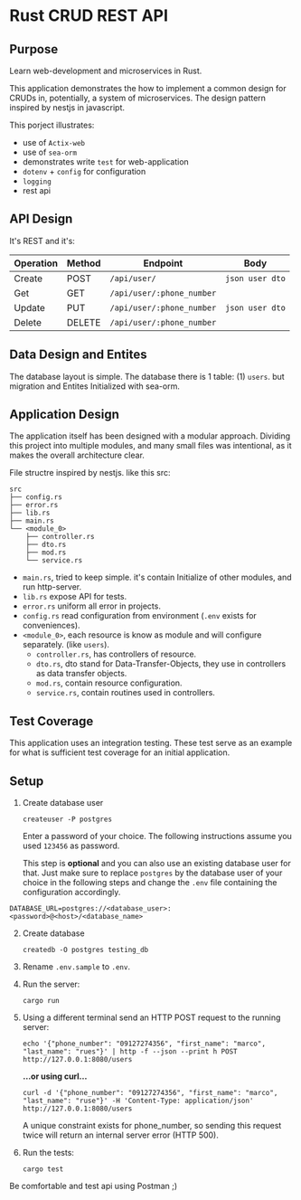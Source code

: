 # Rust CRUD REST API

## Purpose

Learn web-development and microservices in Rust.

This application demonstrates the how to implement a common design for CRUDs in, potentially, a system of microservices. The design pattern inspired by nestjs in javascript.

This porject illustrates:

- use of `Actix-web`
- use of `sea-orm`
- demonstrates write `test` for web-application
- `dotenv` + `config` for configuration
- `logging`
- rest api

## API Design

It's REST and it's:

|Operation  |Method  |Endpoint                    |Body                                   |
|-----------|--------|----------------------------|---------------------------------------|
|Create     |POST    |`/api/user/`                |`json user dto`                        |
|Get        |GET     |`/api/user/:phone_number`   |                                       |
|Update     |PUT     |`/api/user/:phone_number`   |`json user dto`                        |
|Delete     |DELETE  |`/api/user/:phone_number`   |                                       |

## Data Design and Entites

The database layout is simple. The database there is 1 table: (1) `users`. but migration and Entites Initialized with sea-orm.

## Application Design

The application itself has been designed with a modular approach. Dividing this project into multiple modules, and many small files was intentional, as it makes the overall architecture clear.

File structre inspired by nestjs. like this src:

```
src
├── config.rs
├── error.rs
├── lib.rs
├── main.rs
└── <module_0>
    ├── controller.rs
    ├── dto.rs
    ├── mod.rs
    └── service.rs

```

- `main.rs`, tried to keep simple. it's contain Initialize of other modules, and run http-server.
- `lib.rs` expose API for tests.
- `error.rs` uniform all error in projects.
- `config.rs` read configuration from environment (`.env` exists for conveniences).
- `<module_0>`, each resource is know as module and will configure separately. (like `users`).
  - `controller.rs`, has controllers of resource.
  - `dto.rs`, dto stand for Data-Transfer-Objects, they use in controllers as data transfer objects.
  - `mod.rs`, contain resource configuration.
  - `service.rs`, contain routines used in controllers.

## Test Coverage

This application uses an integration testing. These test serve as an example for what is sufficient test coverage for an initial application.

## Setup

1. Create database user

   ```shell
   createuser -P postgres
   ```

   Enter a password of your choice. The following instructions assume you used `123456` as password.

   This step is **optional** and you can also use an existing database user for that. Just make sure to replace `postgres` by the database user of your choice in the following steps and change the `.env` file containing the configuration accordingly.

`DATABASE_URL=postgres://<database_user>:<password>@<host>/<database_name>`

2. Create database

   ```shell
   createdb -O postgres testing_db
   ```

4. Rename `.env.sample` to `.env`.

5. Run the server:

   ```shell
   cargo run
   ```

6. Using a different terminal send an HTTP POST request to the running server:

   ```shell
   echo '{"phone_number": "09127274356", "first_name": "marco", "last_name": "rues"}' | http -f --json --print h POST http://127.0.0.1:8080/users
   ```

   **...or using curl...**

   ```shell
   curl -d '{"phone_number": "09127274356", "first_name": "marco", "last_name": "ruse"}' -H 'Content-Type: application/json' http://127.0.0.1:8080/users
   ```

   A unique constraint exists for phone_number, so sending this request twice will return an internal server error (HTTP 500).

7. Run the tests:

   ```shell
   cargo test
   ```

Be comfortable and test api using Postman ;)
